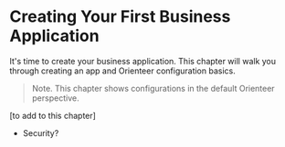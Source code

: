 # Creating Your First Business Application

It's time to create your business application. This chapter will walk you through creating an app and Orienteer configuration basics. 

> Note. This chapter shows configurations in the default Orienteer perspective.


[to add to this chapter]
* Security?

